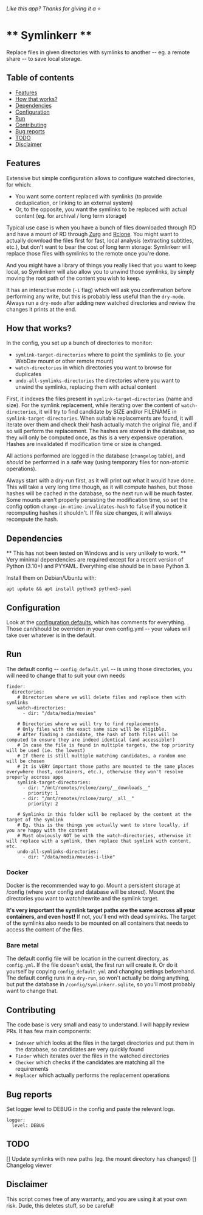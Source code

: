 _Like this app? Thanks for giving it a_ ⭐️

# ** Symlinkerr **
Replace files in given directories with symlinks to another -- eg. a remote share -- to save local storage.

## Table of contents

-   [Features](#features)
-   [How that works?](#how-that-works)
-   [Dependencies](#dependencies)
-   [Configuration](#configuration)
-   [Run](#run)
-   [Contributing](#contributing)
-   [Bug reports](#bug-reports)
-   [TODO](#todo)
-   [Disclaimer](#disclaimer)

## Features

Extensive but simple configuration allows to configure watched directories, for which:
- You want some content replaced with symlinks (to provide deduplication, or linking to an external system)
- Or, to the opposite, you want the symlinks to be replaced with actual content (eg. for archival / long term storage)

Typical use case is when you have a bunch of files downloaded through RD and have a mount of RD through [Zurg](https://github.com/debridmediamanager/zurg-testing) and [Rclone](https://github.com/debridmediamanager/zurg-testing/blob/main/docker-compose.yml).
You might want to actually download the files first for fast, local analysis (extracting subtitles, etc.), but don't want to bear the cost of long term storage: Symlinkerr will replace those files with symlinks to the remote once you're done.

And you might have a library of things you really liked that you want to keep local, so Symlinkerr will also allow you to unwind those symlinks, by simply moving the root path of the content you wish to keep.

It has an interactive mode (`-i` flag) which will ask you confirmation before performing any write, but this is probably less useful than the `dry-mode`. Always run a `dry-mode` after adding new watched directories and review the changes it prints at the end.

## How that works?

In the config, you set up a bunch of directories to monitor:
- `symlink-target-directories` where to point the symlinks to (ie. your WebDav mount or other remote mount)
- `watch-directories` in which directories you want to browse for duplicates
- `undo-all-symlinks-directories` the directories where you want to unwind the symlinks, replacing them with actual content

First, it indexes the files present in `symlink-target-directories` (name and size).
For the symlink replacement, while iterating over the content of `watch-directories`, it will try to find candidate by SIZE and/or FILENAME in `symlink-target-directories`.
When suitable replacements are found, it will iterate over them and check their hash actually match the original file, and if so will perform the replacement.
The hashes are stored in the database, so they will only be computed once, as this is a very expensive operation. Hashes are invalidated if modification time or size is changed.

All actions performed are logged in the database (`changelog` table), and *should* be performed in a safe way (using temporary files for non-atomic operations).

Always start with a dry-run first, as it will print out what it would have done. This will take a very long time though, as it will compute hashes, but those hashes will be cached in the database, so the next run will be much faster.
Some mounts aren't properly persisting the modification time, so set the config option `change-in-mtime-invalidates-hash` to `false` if you notice it recomputing hashes it shouldn't. If file size changes, it will always recompute the hash.

## Dependencies

** This has not been tested on Windows and is very unlikely to work. **
Very minimal dependencies are required except for a recent version of Python (3.10+) and PYYAML. Everything else should be in base Python 3.

Install them on Debian/Ubuntu with:
```
apt update && apt install python3 python3-yaml
```

## Configuration

Look at the [configuration defaults](https://github.com/tubededentifrice/symlinkerr/blob/main/config_default.yml), which has comments for everything.
Those can/should be overriden in your own config.yml -- your values will take over whatever is in the default.

## Run

The default config -- `config_default.yml` -- is using those directories, you will need to change that to suit your own needs
```
finder:
  directories:
    # Directories where we will delete files and replace them with symlinks
    watch-directories:
      - dir: "/data/media/movies"

    # Directories where we will try to find replacements
    # Only files with the exact same size will be eligible.
    # After finding a candidate, the hash of both files will be computed to ensure they are indeed identical (and accessible!)
    # In case the file is found in multiple targets, the top priority will be used (ie. the lowest)
    # If there is still multiple matching candidates, a random one will be chosen
    # It is VERY important those paths are mounted to the same places everywhere (host, containers, etc.), otherwise they won't resolve properly accross apps
    symlink-target-directories:
      - dir: "/mnt/remotes/rclone/zurg/__downloads__"
        priority: 1
      - dir: "/mnt/remotes/rclone/zurg/__all__"
        priority: 2

    # Symlinks in this folder will be replaced by the content at the target of the symlink
    # Eg. this is the things you actually want to store locally, if you are happy with the content
    # Must obviously NOT be with the watch-directories, otherwise it will replace with a symlink, then replace that symlink with content, etc.
    undo-all-symlinks-directories:
      - dir: "/data/media/movies-i-like"
```

### Docker

Docker is the recommended way to go. Mount a persistent storage at /config (where your config and database will be stored).
Mount the directories you want to watch/rewrite and the symlink target.

**It's very important the symlink target paths are the same accross all your containers, and even host!**
If not, you'll end with dead symlinks. The target of the symlinks also needs to be mounted on all containers that needs to access the content of the files.

### Bare metal

The default config file will be location in the current directory, as `config.yml`. If the file doesn't exist, the first run will create it. Or do it yourself by copying `config_default.yml` and changing settings beforehand.
The default config runs in a `dry-run`, so won't actually be doing anything, but put the database in `/config/symlinkerr.sqlite`, so you'll most probably want to change that.

## Contributing

The code base is very small and easy to understand. I will happily review PRs.
It has few main components:
- `Indexer` which looks at the files in the target directories and put them in the database, so candidates are very quickly found
- `Finder` which iterates over the files in the watched directories
- `Checker` which checks if the candidates are matching all the requirements
- `Replacer` which actually performs the replacement operations

## Bug reports

Set logger level to DEBUG in the config and paste the relevant logs.
```
logger:
  level: DEBUG
```

## TODO

[] Update symlinks with new paths (eg. the mount directory has changed)
[] Changelog viewer

## Disclaimer

This script comes free of any warranty, and you are using it at your own risk.
Dude, this deletes stuff, so be careful!
